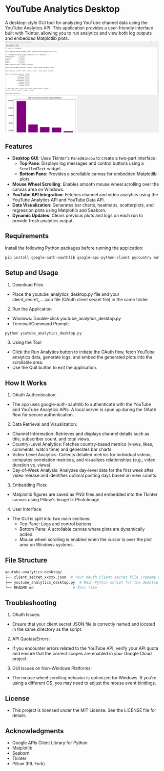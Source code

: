 # YouTube Analytics Desktop

A desktop-style GUI tool for analyzing YouTube channel data using the YouTube Analytics API. This application provides a user-friendly interface built with Tkinter, allowing you to run analytics and view both log outputs and embedded Matplotlib plots.
![Application Screenshot](screenshot.png)
## Features

- **Desktop GUI**: Uses Tkinter's `PanedWindow` to create a two-part interface:
  - **Top Pane**: Displays log messages and control buttons using a `ScrolledText` widget.
  - **Bottom Pane**: Provides a scrollable canvas for embedded Matplotlib plots.
- **Mouse Wheel Scrolling**: Enables smooth mouse wheel scrolling over the canvas area on Windows.
- **YouTube API Integration**: Fetches channel and video analytics using the YouTube Analytics API and YouTube Data API.
- **Data Visualization**: Generates bar charts, heatmaps, scatterplots, and regression plots using Matplotlib and Seaborn.
- **Dynamic Updates**: Clears previous plots and logs on each run to provide fresh analytics output.

## Requirements

Install the following Python packages before running the application:

```bash
pip install google-auth-oauthlib google-api-python-client pycountry matplotlib seaborn isodate Pillow
```

## Setup and Usage
1. Download Files
- Place the youtube_analytics_desktop.py file and your client_secret_....json file (OAuth client secret file) in the same folder.

2. Run the Application
- Windows: Double-click youtube_analytics_desktop.py
- Terminal/Command Prompt:
```bash
python youtube_analytics_desktop.py
```

3. Using the Tool
- Click the Run Analytics button to initiate the OAuth flow, fetch YouTube analytics data, generate logs, and embed the generated plots into the scrollable area.
- Use the Quit button to exit the application.

## How It Works
1. OAuth Authentication:
- The app uses google-auth-oauthlib to authenticate with the YouTube and YouTube Analytics APIs. A local server is spun up during the OAuth flow for secure authentication.

2. Data Retrieval and Visualization:
- Channel Information: Retrieves and displays channel details such as title, subscriber count, and total views.
- Country-Level Analytics: Fetches country-based metrics (views, likes, comments, watch time) and generates bar charts.
- Video-Level Analytics: Collects detailed metrics for individual videos, computes correlation matrices, and visualizes relationships (e.g., video duration vs. views).
- Day-of-Week Analysis: Analyzes day-level data for the first week after video release and identifies optimal posting days based on view counts.

3. Embedding Plots:
- Matplotlib figures are saved as PNG files and embedded into the Tkinter canvas using Pillow's ImageTk.PhotoImage.

4. User Interface:
- The GUI is split into two main sections:
  - Top Pane: Logs and control buttons.
  - Bottom Pane: A scrollable canvas where plots are dynamically added.
  - Mouse wheel scrolling is enabled when the cursor is over the plot area on Windows systems.

## File Structure
```bash
youtube-analytics-desktop/
├── client_secret_xxxxx.json  # Your OAuth client secret file (rename as needed)
├── youtube_analytics_desktop.py  # Main Python script for the desktop app
└── README.md                  # This file
```

## Troubleshooting
1. OAuth Issues:
- Ensure that your client secret JSON file is correctly named and located in the same directory as the script.

2. API Quotas/Errors:
- If you encounter errors related to the YouTube API, verify your API quota and ensure that the correct scopes are enabled in your Google Cloud project.

3. GUI Issues on Non-Windows Platforms:
- The mouse wheel scrolling behavior is optimized for Windows. If you're using a different OS, you may need to adjust the mouse event bindings.

## License
- This project is licensed under the MIT License. See the LICENSE file for details.

## Acknowledgments
- Google APIs Client Library for Python
- Matplotlib
- Seaborn
- Tkinter
- Pillow (PIL Fork)
